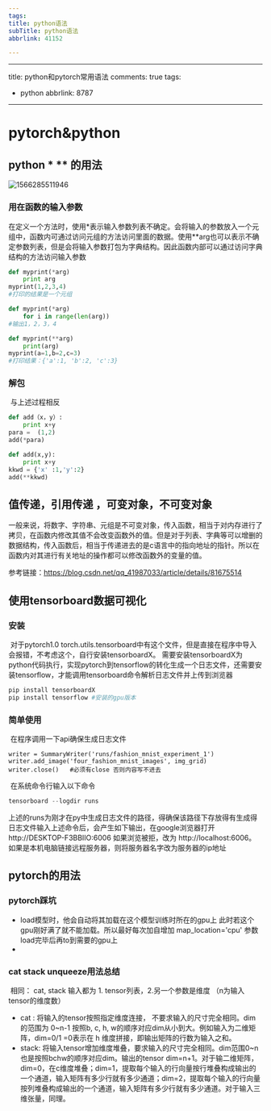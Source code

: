 ```yaml
---
tags:
title: python语法
subTitle: python语法
abbrlink: 41152

---
```

---
title: python和pytorch常用语法
comments: true
tags:
  - python
abbrlink: 8787
---

<!--more--> 

# pytorch&python

## python *  ** 的用法

![1566285511946](figs/1566285511946.png)

### 用在函数的输入参数

​		在定义一个方法时，使用*表示输入参数列表不确定。会将输入的参数放入一个元组中，函数内可通过访问元组的方法访问里面的数据。使用**arg也可以表示不确定参数列表，但是会将输入参数打包为字典结构。因此函数内部可以通过访问字典结构的方法访问输入参数

```py
def myprint(*arg)
	print arg
myprint(1,2,3,4)
#打印的结果是一个元组

def myprint(*arg)
	for i in range(len(arg))
#输出1，2，3，4
```

```py
def myprint(**arg)
	print(arg)
myprint(a=1,b=2,c=3)
#打印结果：{'a':1, 'b':2, 'c':3}
```

### 解包

​		与上述过程相反

```py
def add（x，y）:
    print x+y
para =  (1,2)
add(*para)

def add(x,y):
    print x+y
kkwd = {'x' :1,'y':2}
add(**kkwd)
```



## 值传递，引用传递 ，可变对象，不可变对象

一般来说，将数字、字符串、元组是不可变对象，传入函数，相当于对内存进行了拷贝，在函数内修改其值不会改变函数外的值。但是对于列表、字典等可以增删的数据结构，传入函数后，相当于传递进去的是c语言中的指向地址的指针。所以在函数内对其进行有关地址的操作都可以修改函数外的变量的值。

参考链接：https://blog.csdn.net/qq_41987033/article/details/81675514



## 使用tensorboard数据可视化

### 安装

​		对于pytorch1.0 torch.utils.tensorboard中有这个文件，但是直接在程序中导入会报错，不考虑这个，自行安装tensorboardX。 需要安装tensorboardX为python代码执行，实现pytorch到tensorflow的转化生成一个日志文件，还需要安装tensorflow，才能调用tensorboard命令解析日志文件并上传到浏览器

 ```py
pip install tensorboardX
pip install tensorflow #安装的gpu版本
 ```

### 简单使用

​		在程序调用一下api确保生成日志文件

```pyth
writer = SummaryWriter('runs/fashion_mnist_experiment_1')  
writer.add_image('four_fashion_mnist_images', img_grid)
writer.close()   #必须有close 否则内容写不进去
```

​		在系统命令行输入以下命令

```python
tensorboard --logdir runs  
```

​		上述的runs为刚才在py中生成日志文件的路径，得确保该路径下存放得有生成得日志文件
​		输入上述命令后，会产生如下输出，在google浏览器打开http://DESKTOP-F3BBIIO:6006 如果浏览被拒，改为 http://localhost:6006。如果是本机电脑链接远程服务器，则将服务器名字改为服务器的ip地址



## pytorch的用法

### pytorch踩坑

* load模型时，他会自动将其加载在这个模型训练时所在的gpu上  此时若这个gpu刚好满了就不能加载。所以最好每次加自增加 map_location='cpu'  参数  load完毕后再to到需要的gpu上
* 

### cat stack unqueeze用法总结

​	相同： cat, stack 输入都为 1. tensor列表，2.另一个参数是维度 （n为输入tensor的维度数）

* cat : 将输入的tensor按照指定维度连接， 不要求输入的尺寸完全相同。dim的范围为 0~n-1  按照b, c, h, w的顺序对应dim从小到大。例如输入为二维矩阵，dim=0/1 =0表示在 h 维度拼接，即输出矩阵的行数为输入之和。
* stack: 将输入tensor增加维度堆叠，要求输入的尺寸完全相同。dim范围0~n 也是按照bchw的顺序对应dim。输出的tensor dim=n+1。对于输二维矩阵，dim=0，在c维度堆叠；dim=1，提取每个输入的行向量按行堆叠构成输出的一个通道，输入矩阵有多少行就有多少通道；dim=2，提取每个输入的行向量按列堆叠构成输出的一个通道，输入矩阵有多少行就有多少通道。对于输入三维张量，同理。
